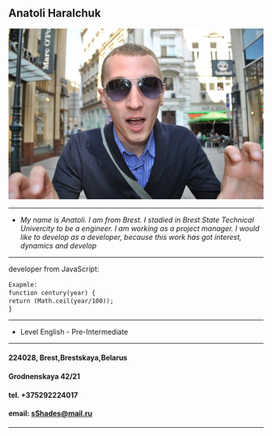 ## Anatoli Haralchuk
![it's me](me.jpg)
___
* *My name is Anatoli. I am from Brest. I stadied in Brest State Technical Univercity to be a engineer. I am working as a project manager. I would like to develop as a developer, because this work has got interest, dynamics and develop*
___
developer from JavaScript:

    Exapmle:
    function century(year) {
    return (Math.ceil(year/100));
    }
___
* Level English - Pre-Intermediate 
___
#### 224028, Brest,Brestskaya,Belarus
#### Grodnenskaya 42/21
#### tel. +375292224017
#### email: sShades@mail.ru
___